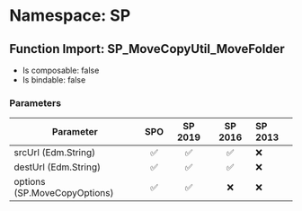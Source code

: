 # Namespace: SP

## Function Import: SP_MoveCopyUtil_MoveFolder

- Is composable: false
- Is bindable: false

### Parameters

Parameter | SPO | SP 2019 | SP 2016 | SP 2013
----------|:---:|:-------:|:-------:|:-------
srcUrl (Edm.String) | ✅ | ✅ | ✅ | ❌
destUrl (Edm.String) | ✅ | ✅ | ✅ | ❌
options (SP.MoveCopyOptions) | ✅ | ✅ | ❌ | ❌
